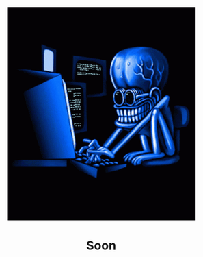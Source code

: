 <div align="center">
  <img src="./public/coding-typing.gif" alt="Soon GIF">
  <h1>Soon</h1>
</div>
